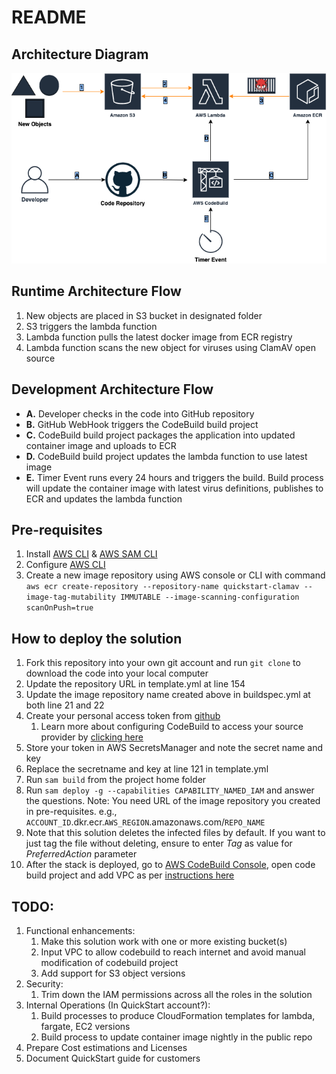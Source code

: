 # README

## Architecture Diagram

![Architecture Diagram!](/QuickStart-ClamAV.png "Quick Start ClamAV")

## Runtime Architecture Flow
1. New objects are placed in S3 bucket in designated folder
2. S3 triggers the lambda function 
3. Lambda function pulls the latest docker image from ECR registry
4. Lambda function scans the new object for viruses using ClamAV open source

## Development Architecture Flow
- **A.** Developer checks in the code into GitHub repository
- **B.** GitHub WebHook triggers the CodeBuild build project
- **C.** CodeBuild build project packages the application into updated container image and uploads to ECR
- **D.** CodeBuild build project updates the lambda function to use latest image
- **E.** Timer Event runs every 24 hours and triggers the build. Build process will update the container image with latest virus definitions, publishes to ECR and updates the lambda function

## Pre-requisites
1. Install [AWS CLI](https://docs.aws.amazon.com/cli/latest/userguide/install-cliv2.html) & [AWS SAM CLI](https://docs.aws.amazon.com/serverless-application-model/latest/developerguide/serverless-sam-cli-install.html)
1. Configure [AWS CLI](https://docs.aws.amazon.com/cli/latest/userguide/cli-chap-configure.html)
1. Create a new image repository using AWS console or CLI with command
    `aws ecr create-repository --repository-name quickstart-clamav --image-tag-mutability IMMUTABLE --image-scanning-configuration scanOnPush=true`

## How to deploy the solution
1. Fork this repository into your own git account and run `git clone` to download the code into your local computer
1. Update the repository URL in template.yml at line 154
1. Update the image repository name created above in buildspec.yml at both line 21 and 22
1. Create your personal access token from [github](https://docs.github.com/en/github/authenticating-to-github/creating-a-personal-access-token) 
    1. Learn more about configuring CodeBuild to access your source provider by [clicking here](https://docs.aws.amazon.com/codebuild/latest/userguide/access-tokens.html)
1. Store your token in AWS SecretsManager and note the secret name and key
1. Replace the secretname and key at line 121 in template.yml
1. Run `sam build` from the project home folder
1. Run `sam deploy -g --capabilities CAPABILITY_NAMED_IAM` and answer the questions. Note: You need URL of the image repository you created in pre-requisites. e.g., `ACCOUNT_ID`.dkr.ecr.`AWS_REGION`.amazonaws.com/`REPO_NAME`
1. Note that this solution deletes the infected files by default. If you want to just tag the file without deleting, ensure to enter _Tag_ as value for _PreferredAction_ parameter
1. After the stack is deployed, go to [AWS CodeBuild Console](https://console.aws.amazon.com/codesuite/codebuild/projects), open code build project and add VPC as per [instructions here](https://docs.aws.amazon.com/codebuild/latest/userguide/vpc-support.html)

## TODO:
1. Functional enhancements:
    1. Make this solution work with one or more existing bucket(s)
    1. Input VPC to allow codebuild to reach internet and avoid manual modification of codebuild project
    1. Add support for S3 object versions
1. Security:
    1. Trim down the IAM permissions across all the roles in the solution
1. Internal Operations (In QuickStart account?):
    1. Build processes to produce CloudFormation templates for lambda, fargate, EC2 versions
    1. Build process to update container image nightly in the public repo
1. Prepare Cost estimations and Licenses
1. Document QuickStart guide for customers
